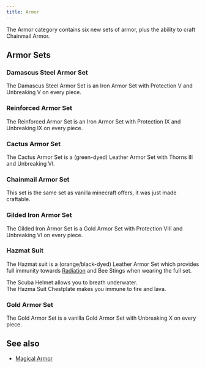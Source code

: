 ```yaml
---
title: Armor
---
```


The Armor category contains six new sets of armor, plus the ability to craft Chainmail Armor.

## Armor Sets

### Damascus Steel Armor Set

The Damascus Steel Armor Set is an Iron Armor Set with Protection V and Unbreaking V on every piece.

### Reinforced Armor Set

The Reinforced Armor Set is an Iron Armor Set with Protection IX and Unbreaking IX on every piece.

### Cactus Armor Set

The Cactus Armor Set is a (green-dyed) Leather Armor Set with Thorns III and Unbreaking VI.

### Chainmail Armor Set

This set is the same set as vanilla minecraft offers, it was just made craftable.

### Gilded Iron Armor Set

The Gilded Iron Armor Set is a Gold Armor Set with Protection VIII and Unbreaking VI on every piece.

### Hazmat Suit

The Hazmat suit is a (orange/black-dyed) Leather Armor Set which provides full immunity towards [Radiation](Radiation) and Bee Stings when wearing the full set.  

The Scuba Helmet allows you to breath underwater.  
The Hazma Suit Chestplate makes you immune to fire and lava.

### Gold Armor Set

The Gold Armor Set is a vanilla Gold Armor Set with Unbreaking X on every piece.

## See also

* [Magical Armor](Magical-Armor)
